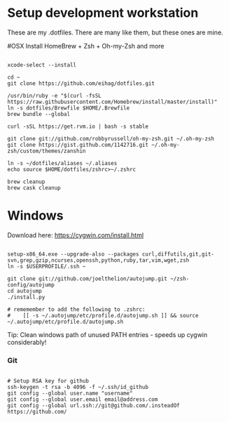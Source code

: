 Setup development workstation
==========
These are my .dotfiles. There are many like them, but these ones are mine.

#OSX
Install HomeBrew + Zsh + Oh-my-Zsh and more
<pre><code>
xcode-select --install

cd ~
git clone https://github.com/eihag/dotfiles.git

/usr/bin/ruby -e "$(curl -fsSL https://raw.githubusercontent.com/Homebrew/install/master/install)"
ln -s dotfiles/Brewfile $HOME/.Brewfile
brew bundle --global

curl -sSL https://get.rvm.io | bash -s stable

git clone git://github.com/robbyrussell/oh-my-zsh.git ~/.oh-my-zsh
git clone https://gist.github.com/1142716.git ~/.oh-my-zsh/custom/themes/zanshin

ln -s ~/dotfiles/aliases ~/.aliases
echo source $HOME/dotfiles/zshrc>~/.zshrc

brew cleanup
brew cask cleanup
</code></pre>



# Windows
Download here: https://cygwin.com/install.html
<pre><code>
setup-x86_64.exe --upgrade-also --packages curl,diffutils,git,git-svn,grep,gzip,ncurses,openssh,python,ruby,tar,vim,wget,zsh
ln -s $USERPROFILE/.ssh ~

git clone git://github.com/joelthelion/autojump.git ~/zsh-config/autojump
cd autojump
./install.py

# rememember to add the following to .zshrc:
#    [[ -s ~/.autojump/etc/profile.d/autojump.sh ]] && source ~/.autojump/etc/profile.d/autojump.sh 
</code></pre>
Tip: Clean windows path of unused PATH entries - speeds up cygwin considerably!

### Git
<pre><code>
# Setup RSA key for github
ssh-keygen -t rsa -b 4096 -f ~/.ssh/id_github
git config --global user.name "username"
git config --global user.email email@address.com
git config --global url.ssh://git@github.com/.insteadOf https://github.com/
</code></pre>
